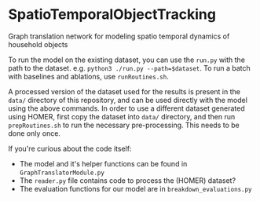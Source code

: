 # SpatioTemporalObjectTracking
Graph translation network for modeling spatio temporal dynamics of household objects

To run the model on the existing dataset, you can use the `run.py` with the path to the dataset. e.g. `python3 ./run.py --path=$dataset`. To run a batch with baselines and ablations, use `runRoutines.sh`. 

A processed version of the dataset used for the results is present in the `data/` directory of this repository, and can be used directly with the model using the above commands. In order to use a different dataset generated using HOMER, first copy the dataset into `data/` directory, and then run `prepRoutines.sh` to run the necessary pre-processing. This needs to be done only once.

If you're curious about the code itself:
- The model and it's helper functions can be found in `GraphTranslatorModule.py`
- The `reader.py` file contains code to process the (HOMER) dataset?
- The evaluation functions for our model are in `breakdown_evaluations.py`